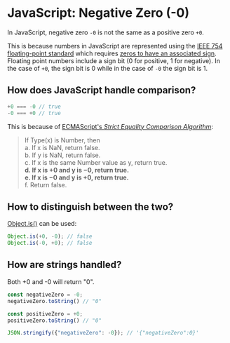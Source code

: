 # JavaScript: Negative Zero (-0)

In JavaScript, negative zero `-0` is not the same as a positive zero `+0`.

This is because numbers in JavaScript are represented using the [IEEE 754 floating-point standard](http://en.wikipedia.org/wiki/IEEE_754) which requires [zeros to have an associated sign](http://en.wikipedia.org/wiki/Signed_zero). Floating point numbers include a sign bit (0 for positive, 1 for negative). In the case of `+0`, the sign bit is 0 while in the case of `-0` the sign bit is 1.

## How does JavaScript handle comparison?

```js
+0 === -0 // true
-0 === +0 // true
```

This is because of [ECMAScript's _Strict Equality Comparison Algorithm_](https://262.ecma-international.org/6.0/#sec-strict-equality-comparison):

> If Type(x) is Number, then    
>  a. If x is NaN, return false.    
>  b. If y is NaN, return false.    
>  c. If x is the same Number value as y, return true.    
> __d. If x is +0 and y is −0, return true.__    
> __e. If x is −0 and y is +0, return true.__  
> f. Return false.

## How to distinguish between the two?

[Object.is()](https://developer.mozilla.org/en-US/docs/Web/JavaScript/Reference/Global_Objects/Object/is) can be used:

```js
Object.is(+0, -0); // false
Object.is(-0, +0); // false
```

## How are strings handled?

Both +0 and -0 will return "0".

```js
const negativeZero = -0;
negativeZero.toString() // "0"

const positiveZero = +0;
positiveZero.toString() // "0"

JSON.stringify({"negativeZero": -0}); // '{"negativeZero":0}'
```
